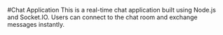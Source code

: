#Chat Application
This is a real-time chat application built using Node.js and Socket.IO. Users can connect to the chat room and exchange messages instantly.
